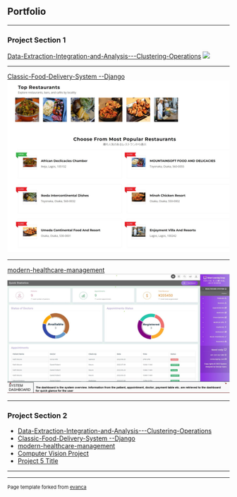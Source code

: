 ## Portfolio

---

### Project Section 1 

[Data-Extraction-Integration-and-Analysis---Clustering-Operations](https://github.com/george-mountain/Data-Extraction-Integration-and-Analysis---Clustering-Operations/)
<img src="images/dummy_thumbnail.png?raw=true"/>

---
[Classic-Food-Delivery-System --Django](https://github.com/george-mountain/Classic-Food-Delivery-System---Django/)
<img src="images/foodWEB.jpg?raw=true"/>

---
[modern-healthcare-management](https://github.com/george-mountain/modern-healthcare-management-system/)
<img src="images/health.jpg?raw=true"/>

---

### Project Section 2

- [Data-Extraction-Integration-and-Analysis---Clustering-Operations](https://github.com/george-mountain/Data-Extraction-Integration-and-Analysis---Clustering-Operations/)
- [Classic-Food-Delivery-System --Django](https://github.com/george-mountain/Classic-Food-Delivery-System---Django/)
- [modern-healthcare-management](https://github.com/george-mountain/modern-healthcare-management-system/)
- [Computer Vision Project](https://github.com/george-mountain/Computer-VIsion---Cardiac-Detection-Project/)
- [Project 5 Title](http://example.com/)

---




---
<p style="font-size:11px">Page template forked from <a href="https://github.com/evanca/quick-portfolio">evanca</a></p>
<!-- Remove above link if you don't want to attibute -->
